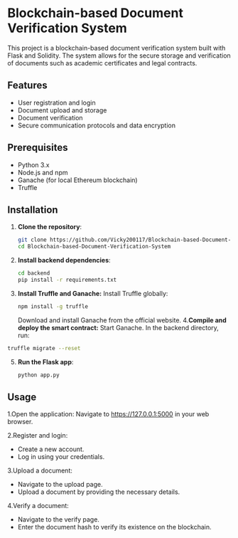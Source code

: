 # Blockchain-based Document Verification System

This project is a blockchain-based document verification system built with Flask and Solidity. The system allows for the secure storage and verification of documents such as academic certificates and legal contracts.

## Features

- User registration and login
- Document upload and storage
- Document verification
- Secure communication protocols and data encryption

## Prerequisites

- Python 3.x
- Node.js and npm
- Ganache (for local Ethereum blockchain)
- Truffle

## Installation

1. **Clone the repository**:
   ```sh
   git clone https://github.com/Vicky200117/Blockchain-based-Document-Verification-System.git
   cd Blockchain-based-Document-Verification-System
   ```
2. **Install backend dependencies**:
   ```sh
   cd backend
   pip install -r requirements.txt
   ```
3. **Install Truffle and Ganache:**
      Install Truffle globally:
   ```sh
   npm install -g truffle
   ```
   Download and install Ganache from the official website.
4.**Compile and deploy the smart contract:**
  Start Ganache.
  In the backend directory, run:
  ```sh
  truffle migrate --reset
  ```

5. **Run the Flask app**:
    ```sh
    python app.py
    ```
## Usage
1.Open the application:
  Navigate to https://127.0.0.1:5000 in your web browser.

2.Register and login:
  - Create a new account.
  - Log in using your credentials.

3.Upload a document:
  - Navigate to the upload page.
  - Upload a document by providing the necessary details.

4.Verify a document:
  - Navigate to the verify page.
  - Enter the document hash to verify its existence on the blockchain.


